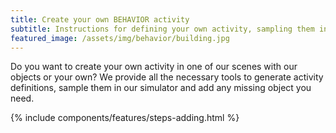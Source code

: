 ```yaml
---
title: Create your own BEHAVIOR activity
subtitle: Instructions for defining your own activity, sampling them in our simulator, and adding any extra objects models.
featured_image: /assets/img/behavior/building.jpg
---
```


Do you want to create your own activity in one of our scenes with our objects or your own? We provide all the necessary tools to generate activity definitions, sample them in our simulator and add any missing object you need.

{% include components/features/steps-adding.html %} 
